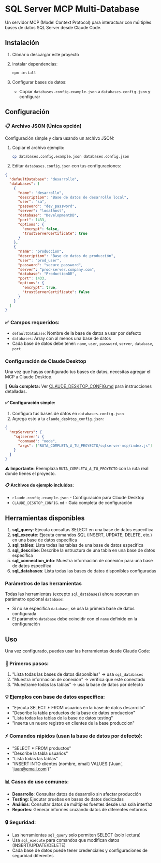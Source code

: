 # SQL Server MCP Multi-Database

Un servidor MCP (Model Context Protocol) para interactuar con múltiples bases de datos SQL Server desde Claude Code.

## Instalación

1. Clonar o descargar este proyecto
2. Instalar dependencias:
   ```bash
   npm install
   ```

3. Configurar bases de datos:
   - Copiar `databases.config.example.json` a `databases.config.json` y configurar

## Configuración

### 📋 Archivo JSON (Única opción)

Configuración simple y clara usando un archivo JSON:

1. Copiar el archivo ejemplo:
   ```bash
   cp databases.config.example.json databases.config.json
   ```

2. Editar `databases.config.json` con tus configuraciones:

```json
{
  "defaultDatabase": "desarrollo",
  "databases": [
    {
      "name": "desarrollo",
      "description": "Base de datos de desarrollo local",
      "user": "sa",
      "password": "dev_password",
      "server": "localhost", 
      "database": "DevelopmentDB",
      "port": 1433,
      "options": {
        "encrypt": false,
        "trustServerCertificate": true
      }
    },
    {
      "name": "produccion",
      "description": "Base de datos de producción",
      "user": "prod_user",
      "password": "secure_password",
      "server": "prod-server.company.com",
      "database": "ProductionDB", 
      "port": 1433,
      "options": {
        "encrypt": true,
        "trustServerCertificate": false
      }
    }
  ]
}
```

### ✅ Campos requeridos:
- `defaultDatabase`: Nombre de la base de datos a usar por defecto
- `databases`: Array con al menos una base de datos
- Cada base de datos debe tener: `name`, `user`, `password`, `server`, `database`, `port`

### Configuración de Claude Desktop

Una vez que hayas configurado tus bases de datos, necesitas agregar el MCP a Claude Desktop.

**📖 Guía completa:** Ver [CLAUDE_DESKTOP_CONFIG.md](./CLAUDE_DESKTOP_CONFIG.md) para instrucciones detalladas.

#### ✅ Configuración simple:

1. Configura tus bases de datos en `databases.config.json`
2. Agrega esto a tu `claude_desktop_config.json`:

```json
{
  "mcpServers": {
    "sqlserver": {
      "command": "node", 
      "args": ["RUTA_COMPLETA_A_TU_PROYECTO/sqlserver-mcp/index.js"]
    }
  }
}
```

**⚠️ Importante:** Reemplaza `RUTA_COMPLETA_A_TU_PROYECTO` con la ruta real donde tienes el proyecto.

#### 📋 Archivos de ejemplo incluidos:
- `claude-config-example.json` - Configuración para Claude Desktop
- `CLAUDE_DESKTOP_CONFIG.md` - Guía completa de configuración

## Herramientas disponibles

1. **sql_query**: Ejecuta consultas SELECT en una base de datos específica
2. **sql_execute**: Ejecuta comandos SQL (INSERT, UPDATE, DELETE, etc.) en una base de datos específica
3. **sql_tables**: Lista todas las tablas de una base de datos específica
4. **sql_describe**: Describe la estructura de una tabla en una base de datos específica
5. **sql_connection_info**: Muestra información de conexión para una base de datos específica
6. **sql_databases**: Lista todas las bases de datos disponibles configuradas

### Parámetros de las herramientas

Todas las herramientas (excepto `sql_databases`) ahora soportan un parámetro opcional `database`:

- Si no se especifica `database`, se usa la primera base de datos configurada
- El parámetro `database` debe coincidir con el `name` definido en la configuración

## Uso

Una vez configurado, puedes usar las herramientas desde Claude Code:

### 🚀 Primeros pasos:
1. "Lista todas las bases de datos disponibles" → usa `sql_databases`
2. "Muestra información de conexión" → verifica que esté conectado
3. "Muéstrame todas las tablas" → usa la base de datos por defecto

### 💡 Ejemplos con base de datos específica:
- "Ejecuta SELECT * FROM usuarios en la base de datos desarrollo"
- "Describe la tabla productos de la base de datos produccion"  
- "Lista todas las tablas de la base de datos testing"
- "Inserta un nuevo registro en clientes de la base produccion"

### ⚡ Comandos rápidos (usan la base de datos por defecto):
- "SELECT * FROM productos"
- "Describe la tabla usuarios" 
- "Lista todas las tablas"
- "INSERT INTO clientes (nombre, email) VALUES ('Juan', 'juan@email.com')"

### 📊 Casos de uso comunes:
- **Desarrollo**: Consultar datos de desarrollo sin afectar producción
- **Testing**: Ejecutar pruebas en bases de datos dedicadas
- **Análisis**: Consultar datos de múltiples fuentes desde una sola interfaz
- **Reportes**: Generar informes cruzando datos de diferentes entornos

### 🔒 Seguridad:
- Las herramientas `sql_query` solo permiten SELECT (solo lectura)
- Usa `sql_execute` para comandos que modifican datos (INSERT/UPDATE/DELETE)
- Cada base de datos puede tener credenciales y configuraciones de seguridad diferentes
